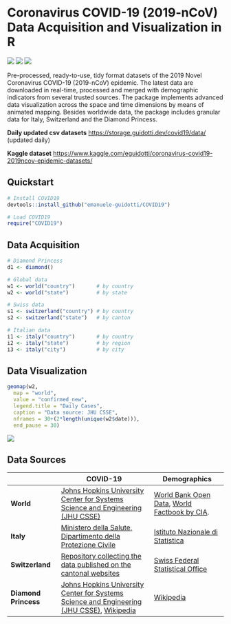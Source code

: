 # Coronavirus COVID-19 (2019-nCoV) Data Acquisition and Visualization in R

![](https://www.r-pkg.org/badges/version/COVID19) ![](https://www.r-pkg.org/badges/last-release/COVID19) ![](https://cranlogs.r-pkg.org/badges/grand-total/COVID19) 

Pre-processed, ready-to-use, tidy format datasets of the 2019 Novel Coronavirus COVID-19 (2019-nCoV) epidemic. The latest data are downloaded in real-time, processed and merged with demographic indicators from several trusted sources. The package implements advanced data visualization across the space and time dimensions by means of animated mapping. Besides worldwide data, the package includes granular data for Italy, Switzerland and the Diamond Princess. 

__Daily updated csv datasets__
https://storage.guidotti.dev/covid19/data/ (updated daily)

__Kaggle dataset__
https://www.kaggle.com/eguidotti/coronavirus-covid19-2019ncov-epidemic-datasets/

## Quickstart

```R
# Install COVID19
devtools::install_github("emanuele-guidotti/COVID19")

# Load COVID19
require("COVID19")
```
## Data Acquisition

```R
# Diamond Princess
d1 <- diamond()

# Global data
w1 <- world("country")       # by country
w2 <- world("state")         # by state

# Swiss data
s1 <- switzerland("country") # by country
s2 <- switzerland("state")   # by canton

# Italian data
i1 <- italy("country")       # by country 
i2 <- italy("state")         # by region 
i3 <- italy("city")          # by city
```

## Data Visualization

```R
geomap(w2, 
  map = "world", 
  value = "confirmed_new",
  legend.title = "Daily Cases",
  caption = "Data source: JHU CSSE",
  nframes = 30+(2*length(unique(w2$date))),
  end_pause = 30)
```

![](https://storage.guidotti.dev/covid19/map/world.gif)

## Data Sources

|                      | COVID-19                                                     | Demographics                                                 |
| -------------------- | ------------------------------------------------------------ | ------------------------------------------------------------ |
| **World**            | [Johns Hopkins University Center for Systems Science and Engineering (JHU CSSE)](https://github.com/CSSEGISandData/COVID-19) | [World Bank Open Data](https://data.worldbank.org/), [World Factbook by CIA](https://www.cia.gov/library/publications/resources/the-world-factbook/fields/343rank.html). |
| **Italy**            | [Ministero della Salute, Dipartimento della Protezione Civile](https://github.com/pcm-dpc/COVID-19) | [Istituto Nazionale di Statistica](https://www.istat.it/en/population-and-households?data-and-indicators) |
| **Switzerland**      | [Repository collecting the data published on the cantonal websites](https://github.com/daenuprobst/covid19-cases-switzerland) | [Swiss Federal Statistical Office](https://www.bfs.admin.ch/bfs/en/home/statistics/regional-statistics/regional-portraits-key-figures/cantons/data-explanations.html) |
| **Diamond Princess** | [Johns Hopkins University Center for Systems Science and Engineering (JHU CSSE)](https://github.com/CSSEGISandData/COVID-19), [Wikipedia](https://en.wikipedia.org/wiki/2020_coronavirus_pandemic_on_cruise_ships) | [Wikipedia](https://en.wikipedia.org/wiki/2020_coronavirus_pandemic_on_cruise_ships) |

